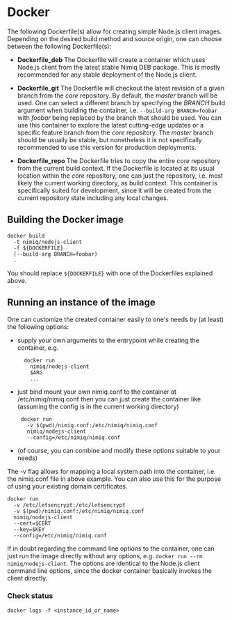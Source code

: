 # Docker

The following Dockerfile(s) allow for creating simple Node.js client images. Depending on the desired build method and source origin, one can choose between the following Dockerfile(s):

* **Dockerfile_deb**
The Dockerfile will create a container which uses Node.js client from the latest stable Nimiq DEB package. 
This is mostly recommended for any stable deployment of the Node.js client.

* **Dockerfile_git**
The Dockerfile will checkout the latest revision of a given branch from the *core* repository. By default, the *master* branch will be used. One can select a different branch by specifying the *BRANCH* build argument when building the container, i.e. ```--build-arg BRANCH=foobar``` with *foobar* being replaced by the branch that should be used.
You can use this container to explore the latest cutting-edge updates or a specific feature branch from the *core* repository. The *master* branch should be usually be stable, but nonetheless it is not specifically recommended to use this version for production deployments.

* **Dockerfile_repo**
The Dockerfile tries to copy the entire *core* repository from the current build context. If the Dockerfile is located at its usual location within the *core* repository, one can just the repository, i.e. most likely the current working directory, as build context.
This container is specifically suited for development, since it will be created from the current repository state including any local changes.

## Building the Docker image
```
docker build
  -t nimiq/nodejs-client
  -f ${DOCKERFILE}
  (--build-arg BRANCH=foobar)
  .
```

You should replace ```${DOCKERFILE}``` with one of the Dockerfiles explained above.

## Running an instance of the image

One can customize the created container easily to one's needs by (at least) the following options:
 - supply your own arguments to the entrypoint while creating the container, e.g.
    ```
      docker run
        nimiq/nodejs-client
        $ARG
        ...
    ```
 - just bind mount your own nimiq.conf to the container at /etc/nimiq/nimiq.conf
   then you can just create the container like (assuming the config is in the
   current working directory)
    ```
     docker run
       -v $(pwd)/nimiq.conf:/etc/nimiq/nimiq.conf
       nimiq/nodejs-client
       --config=/etc/nimiq/nimiq.conf
    ```
 - (of course, you can combine and modify these options suitable to your needs)

The -v flag allows for mapping a local system path into the container, i.e.
the nimiq.conf file in above example. You can also use this for the purpose
of using your existing domain certificates.

```
docker run
  -v /etc/letsencrypt:/etc/letsencrypt
  -v $(pwd)/nimiq.conf:/etc/nimiq/nimiq.conf
  nimiq/nodejs-client
  --cert=$CERT
  --key=$KEY
  --config=/etc/nimiq/nimiq.conf
```

If in doubt regarding the command line options to the container, one can just
run the image directly without any options, e.g.
 ```docker run --rm nimiq/nodejs-client```.
The options are identical to the Node.js client command line options, since
the docker container basically invokes the client directly.

### Check status
`docker logs -f <instance_id_or_name>`

